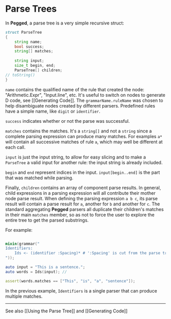 Parse Trees
===========

In **Pegged**, a parse tree is a very simple recursive struct:

```d
struct ParseTree
{
    string name;
    bool success;
    string[] matches;
    
    string input;
    size_t begin, end;
    ParseTree[] children;
// toString()
}
```

`name` contains the qualified name of the rule that created the node: "Arithmetic.Expr", "Input.line", etc. It's useful to switch on nodes to generate D code, see [[Generating Code]]. The `grammarName.ruleName` was chosen to help disambiguate nodes created by different parsers. Predefined rules have a simple name, like `digit` or `identifier`.

`success` indicates whether or not the parse was successful.

`matches` contains the matches. It's a `string[]` and not a `string` since a complete parsing expression can produce many matches. For examples `a*` will contain all successive matches of rule `a`, which may well be different at each call.

`input` is just the input string, to allow for easy slicing and to make a `ParseTree` a valid input for another rule: the input string is already included.

`begin` and `end` represent indices in the input. `input[begin..end]` is the part that was matched while parsing.

Finally, `children` contains an array of component parse results. In general, child expressions in a parsing expression will all contribute their mother node parse result. When defining the parsing expression `a b c`, its parse result will contain a parse result for `a`, another for `b` and another for `c`. The standard aggregating **Pegged** parsers all duplicate their children's matches in their main `matches` member, so as not to force the user to explore the entire tree to get the parsed substrings.

For example:

```d

mixin(grammar("
Identifiers:
    Ids <- (identifier :Spacing)* # ':Spacing' is cut from the parse tree
"));

auto input = "This is a sentence.";
auto words = Ids(input); // 

assert(words.matches == ["This", "is", "a", "sentence"]);
```

In the previous example, `Identifiers` is a single parser that can produce multiple matches.

* * * *

See also [[Using the Parse Tree]] and [[Generating Code]]
